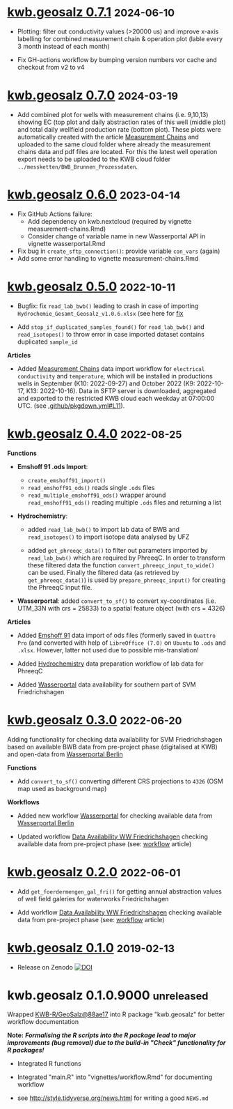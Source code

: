 # [kwb.geosalz 0.7.1](https://github.com/KWB-R/kwb.geosalz/releases/tag/v0.7.1) <small>2024-06-10</small>

* Plotting: filter out conductivity values (>20000 us) and improve x-axis labelling 
for combined measurement chain & operation plot (lable every 3 month instead of 
each month)

* Fix GH-actions workflow by bumping version numbers vor cache and checkout from 
v2 to v4

# [kwb.geosalz 0.7.0](https://github.com/KWB-R/kwb.geosalz/releases/tag/v0.7.0) <small>2024-03-19</small>

* Add combined plot for wells with measurement chains (i.e. 9,10,13) showing 
EC (top plot and daily abstraction rates of this well (middle plot) and total 
daily wellfield production rate (bottom plot). These plots were automatically 
created with the article [Measurement Chains](../articles/measurement-chains.html)
and uploaded to the same cloud folder where already the measurement chains data
and pdf files are located. For this the latest well operation export needs to be 
uploaded to the KWB cloud folder `../messketten/BWB_Brunnen_Prozessdaten`. 

# [kwb.geosalz 0.6.0](https://github.com/KWB-R/kwb.geosalz/releases/tag/v0.6.0) <small>2023-04-14</small>

* Fix GitHub Actions failure: 
    - Add dependency on kwb.nextcloud (required by vignette
    measurement-chains.Rmd)
    - Consider change of variable name in new Wasserportal API in vignette
    wasserportal.Rmd
* Fix bug in `create_sftp_connection()`: provide variable `con_vars` (again)
* Add some error handling to vignette measurement-chains.Rmd

# [kwb.geosalz 0.5.0](https://github.com/KWB-R/kwb.geosalz/releases/tag/v0.5.0) <small>2022-10-11</small>

* Bugfix: fix `read_lab_bwb()` leading to crash in case of importing `Hydrochemie_Gesamt_Geosalz_v1.0.6.xlsx`
(see here for [fix](https://github.com/KWB-R/kwb.geosalz/commit/9ea71f2eecaa1ba31ea34d780447969e47d317a8])


* Add `stop_if_duplicated_samples_found()` for `read_lab_bwb()` and `read_isotopes()` to 
throw error in case imported dataset contains duplicated `sample_id` 


**Articles**

- Added [Measurement Chains](../articles/measurement-chains.html) data import 
workflow for `electrical conductivity` and `temperature`, which will be installed 
in productions wells in September (K10: 2022-09-27)  and October 2022 (K9: 2022-10-17,
K13: 2022-10-16). Data in SFTP server is downloaded, aggregated and exported to 
the restricted KWB cloud each weekday at 07:00:00 UTC. (see [.github/pkgdown.yml#L11](https://github.com/KWB-R/kwb.geosalz/blob/master/.github/workflows/pkgdown.yaml#L11)).


# [kwb.geosalz 0.4.0](https://github.com/KWB-R/kwb.geosalz/releases/tag/v0.4.0) <small>2022-08-25</small>


**Functions**

* **Emshoff 91 .ods Import**: 
  - `create_emshoff91_import()`
  - `read_emshoff91_ods()` reads single `.ods` files
  -  `read_multiple_emshoff91_ods()` wrapper around `read_emshoff91_ods()` 
  reading multiple `.ods` files and returning a list

* **Hydrochemistry**: 

  - added `read_lab_bwb()` to import lab data of BWB and `read_isotopes()` to 
  import isotope data analysed by UFZ
  
  - added `get_phreeqc_data()` to filter out parameters imported by `read_lab_bwb()`
  which are required by PhreeqC. In order to transform these filtered data 
  the function `convert_phreeqc_input_to_wide()` can be used. Finally the filtered 
  data (as retrieved by `get_phreeqc_data()`) is used by `prepare_phreeqc_input()`
  for creating the PhreeqC input file.

* **Wasserportal**: added `convert_to_sf()` to convert xy-coordinates (i.e. UTM_33N 
with crs = 25833) to a spatial feature object (with crs = 4326)

**Articles**

- Added [Emshoff 91](../articles/emshoff91.html) data import of ods files (formerly 
saved in `Quattro Pro` (and converted with help of `LibreOffice (7.0)` on `Ubuntu` 
to `.ods` and `.xlsx`. However, latter not used due to possible mis-translation!  


- Added [Hydrochemistry](../articles/hydrochemistry.html) data preparation workflow 
of lab data for PhreeqC  

- Added [Wasserportal](../articles/wasserportal.html) data availability for southern 
part of SVM Friedrichshagen


# [kwb.geosalz 0.3.0](https://github.com/KWB-R/kwb.geosalz/releases/tag/v0.3.0) <small>2022-06-20</small>

Adding functionality for checking data availability for SVM Friedrichshagen based on available BWB data from pre-project phase (digitalised at KWB) and open-data from [Wasserportal Berlin](https://wasserportal.berlin.de)

**Functions**

* Add `convert_to_sf()` converting different CRS projections to `4326` (OSM map used as background map)


**Workflows**

* Added new workflow [Wasserportal](../articles/wasserportal.html) for  checking available data from [Wasserportal Berlin](https://wasserportal.berlin.de)

* Updated workflow [Data Availability WW Friedrichshagen](../articles/data-availability_fri.html) checking available data from pre-project phase (see: [workflow](../articles/workflow.html) article)


# [kwb.geosalz 0.2.0](https://github.com/KWB-R/kwb.geosalz/releases/tag/v0.2.0) <small>2022-06-01</small>

* Add `get_foerdermengen_gal_fri()` for getting annual abstraction values of 
well field galeries for waterworks Friedrichshagen

* Add workflow [Data Availability WW Friedrichshagen](../articles/data-availability_fri.html) checking available data 
from pre-project phase (see: [workflow](../articles/workflow.html) article)

# [kwb.geosalz 0.1.0](https://github.com/KWB-R/kwb.geosalz/releases/tag/v0.1.0) <small>2019-02-13</small>

* Release on Zenodo [![DOI](https://zenodo.org/badge/DOI/10.5281/zenodo.2563870.svg)](https://doi.org/10.5281/zenodo.2563870)


# kwb.geosalz 0.1.0.9000 <small>unreleased</small>

Wrapped [KWB-R/GeoSalz@88ae17](https://github.com/KWB-R/GeoSalz/commit/88ae176dda93ba7b8c1fea6895b00b119704ec13) 
into R package "kwb.geosalz" for better workflow documentation 


**Note:**
***Formalising the R scripts into the R package lead to major improvements (bug 
removal) due to the build-in "Check" functionality for R packages!***


* Integrated R functions
* Integrated "main.R" into "vignettes/workflow.Rmd" for documenting workflow

* see http://style.tidyverse.org/news.html for writing a good `NEWS.md`


